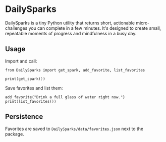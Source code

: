DailySparks
============

DailySparks is a tiny Python utility that returns short, actionable micro-challenges
you can complete in a few minutes. It's designed to create small, repeatable
moments of progress and mindfulness in a busy day.

Usage
------

Import and call:

    from DailySparks import get_spark, add_favorite, list_favorites

    print(get_spark())

Save favorites and list them:

    add_favorite("Drink a full glass of water right now.")
    print(list_favorites())

Persistence
-----------

Favorites are saved to `DailySparks/data/favorites.json` next to the package.
